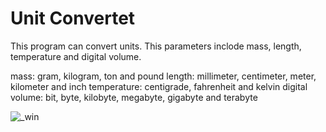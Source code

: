 # Unit Convertet

This program can convert units. This parameters inclode mass, length, temperature and digital volume.

mass: gram, kilogram, ton and pound
length: millimeter, centimeter, meter, kilometer and inch
temperature: centigrade, fahrenheit and kelvin
digital volume: bit, byte, kilobyte, megabyte, gigabyte and terabyte


![_win](https://user-images.githubusercontent.com/43343453/218254665-974b2d6e-ba85-4efa-b08a-6e09451d28ea.png)
